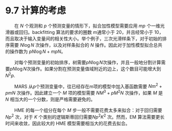 # 9.7 计算的考虑

<style>p{text-indent:2em;2}</style>

在 $N$ 个观测和 $p$ 个预测变量的情形下，拟合加性模型需要应用 $mp$ 个一维光滑器或回归。backfitting 算法的要求的圈数 $m$通常小于 20，并且经常小于 10，而且取决于输入变量间的相关性大小。举个例子，三次光滑样条下，对于初始的排序需要 $N\log N$ 次操作，以及对样条拟合的 $N$ 操作。因此对于加性模型拟合总共的操作数为 $pN\log N+mpN$。

对每个预测变量的初始排序，树需要$pN\log N$次操作，并且一般地分割计算需要$pN\log N$次操作。如果分割在预测变量值域附近的边上，这个数目可能增大到$N^2p$.

MARS 从$p$个预测变量中，往已经存在$m$项的模型中加入基函数需要 $Nm^2+pmN$ 次操作。因此建立一个 $M$ 项的模型需要 $NM^3+pM^2N$ 次操作，如果 $M$ 是 $N$ 相当大的一个分数，则是严格需要避免的。

HME 的每一个组分在每个 $M$ 步一般不需要花费太多来拟合：对于回归需要 $Np^2$ 次，对于 $K$ 个类别的逻辑斯蒂回归需要$Np^2K^2$ 次。然而，EM 算法需要更长时间来收敛，因此较大的 HME 模型需要相当大的花费去拟合。
